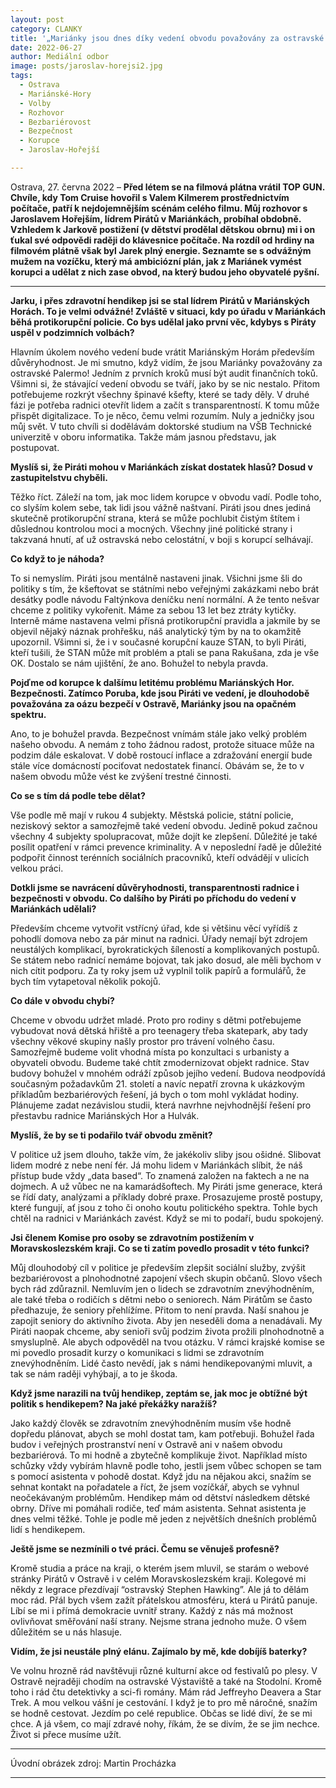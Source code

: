 ```yaml
---
layout: post
category: CLANKY
title: '„Mariánky jsou dnes díky vedení obvodu považovány za ostravské Palermo,” říká lídr Pirátů v Mariánských Horách Jaroslav Hořejší.'			
date: 2022-06-27
author: Mediální odbor		
image: posts/jaroslav-horejsi2.jpg
tags:					
  - Ostrava
  - Mariánské-Hory
  - Volby
  - Rozhovor
  - Bezbariérovost
  - Bezpečnost
  - Korupce
  - Jaroslav-Hořejší

---
```


Ostrava, 27. června 2022 – **Před létem se na filmová plátna vrátil TOP GUN. Chvíle, kdy Tom Cruise hovořil s Valem Kilmerem prostřednictvím počítače, patří k nejdojemnějším scénám celého filmu. Můj rozhovor s Jaroslavem Hořejším, lídrem Pirátů v Mariánkách, probíhal obdobně. Vzhledem k Jarkově postižení (v dětství prodělal dětskou obrnu) mi i on ťukal své odpovědi raději do klávesnice počítače. Na rozdíl od hrdiny na filmovém plátně však byl Jarek plný energie. Seznamte se s odvážným mužem na vozíčku, který má ambiciózní plán, jak z Mariánek vymést korupci a udělat z nich zase obvod, na který budou jeho obyvatelé pyšní.**

<hr />

**Jarku, i přes zdravotní hendikep jsi se stal lídrem Pirátů v Mariánských Horách. To je velmi odvážné! Zvláště v situaci, kdy po úřadu v Mariánkách běhá protikorupční policie. Co bys udělal jako první věc, kdybys s Piráty uspěl v podzimních volbách?**

Hlavním úkolem nového vedení bude vrátit Mariánským Horám především důvěryhodnost. Je mi smutno, když vidím, že jsou Mariánky považovány za ostravské Palermo! Jedním z prvních kroků musí být audit finančních toků. Všimni si, že stávající vedení obvodu se tváří, jako by se nic nestalo. Přitom potřebujeme rozkrýt všechny špinavé kšefty, které se tady děly. V druhé fázi je potřeba radnici otevřít lidem a začít s transparentností. K tomu může přispět digitalizace. To je něco, čemu velmi rozumím. Nuly a jedničky jsou můj svět. V tuto chvíli si dodělávám doktorské studium na VŠB Technické univerzitě v oboru informatika. Takže mám jasnou představu, jak postupovat.

**Myslíš si, že Piráti mohou v Mariánkách získat dostatek hlasů? Dosud v zastupitelstvu chyběli.**

Těžko říct. Záleží na tom, jak moc lidem korupce v obvodu vadí. Podle toho, co slyším kolem sebe, tak lidi jsou vážně naštvaní. Piráti jsou dnes jediná skutečně protikorupční strana, která se může pochlubit čistým štítem i důslednou kontrolou moci a mocných. Všechny jiné politické strany i takzvaná hnutí, ať už ostravská nebo celostátní, v boji s korupcí selhávají.

**Co když to je náhoda?**

To si nemyslím. Piráti jsou mentálně nastaveni jinak. Všichni jsme šli do politiky s tím, že kšeftovat se státními nebo veřejnými zakázkami nebo brát desátky podle návodu Faltýnkova deníčku není normální. A že tento nešvar chceme z politiky vykořenit. Máme za sebou 13 let bez ztráty kytičky. Interně máme nastavena velmi přísná protikorupční pravidla a jakmile by se objevil nějaký náznak prohřešku, náš analytický tým by na to okamžitě upozornil. Všimni si, že i v současné korupční kauze STAN, to byli Piráti, kteří tušili, že STAN může mít problém a ptali se pana Rakušana, zda je vše OK. Dostalo se nám ujištění, že ano. Bohužel to nebyla pravda.  

**Pojďme od korupce k dalšímu letitému problému Mariánských Hor. Bezpečnosti. Zatímco Poruba, kde jsou Piráti ve vedení, je dlouhodobě považována za oázu bezpečí v Ostravě, Mariánky jsou na opačném spektru.**

Ano, to je bohužel pravda. Bezpečnost vnímám stále jako velký problém našeho obvodu. A nemám z toho žádnou radost, protože situace může na podzim dále eskalovat. V době rostoucí inflace a zdražování energií bude stále více domácností pociťovat nedostatek financí. Obávám se, že to v našem obvodu může vést ke zvýšení trestné činnosti.

**Co se s tím dá podle tebe dělat?**

Vše podle mě mají v rukou 4 subjekty. Městská policie, státní policie, neziskový sektor a samozřejmě také vedení obvodu. Jedině pokud začnou všechny 4 subjekty spolupracovat, může dojít ke zlepšení. Důležité je také posílit opatření v rámci prevence kriminality. A v neposlední řadě je důležité podpořit činnost terénních sociálních pracovníků, kteří odvádějí v ulicích velkou práci.

**Dotkli jsme se navrácení důvěryhodnosti, transparentnosti radnice i bezpečnosti v obvodu. Co dalšího by Piráti po příchodu do vedení v Mariánkách udělali?**

Především chceme vytvořit vstřícný úřad, kde si většinu věcí vyřídíš z pohodlí domova nebo za pár minut na radnici. Úřady nemají být zdrojem neustálých komplikací, byrokratických šíleností a komplikovaných postupů. Se státem nebo radnicí nemáme bojovat, tak jako dosud, ale měli bychom v nich cítit podporu. Za ty roky jsem už vyplnil tolik papírů a formulářů, že bych tím vytapetoval několik pokojů.

**Co dále v obvodu chybí?**

Chceme v obvodu udržet mladé. Proto pro rodiny s dětmi potřebujeme vybudovat nová dětská hřiště a pro teenagery třeba skatepark, aby tady všechny věkové skupiny našly prostor pro trávení volného času. Samozřejmě budeme volit vhodná místa po konzultaci s urbanisty a obyvateli obvodu. Budeme také chtít zmodernizovat objekt radnice. Stav budovy bohužel v mnohém odráží způsob jejího vedení. Budova neodpovídá současným požadavkům 21. století a navíc nepatří zrovna k ukázkovým příkladům bezbariérových řešení, já bych o tom mohl vykládat hodiny. Plánujeme zadat nezávislou studii, která navrhne nejvhodnější řešení pro přestavbu radnice Mariánských Hor a Hulvák.

**Myslíš, že by se ti podařilo tvář obvodu změnit?**

V politice už jsem dlouho, takže vím, že jakékoliv sliby jsou ošidné. Slibovat lidem modré z nebe není fér. Já mohu lidem v Mariánkách slíbit, že náš přístup bude vždy „data based“. To znamená založen na faktech a ne na dojmech. A už vůbec ne na kamarádšoftech. My Piráti jsme generace, která se řídí daty, analýzami a příklady dobré praxe. Prosazujeme prostě postupy, které fungují, ať jsou z toho či onoho koutu politického spektra. Tohle bych chtěl na radnici v Mariánkách zavést. Když se mi to podaří, budu spokojený.

**Jsi členem Komise pro osoby se zdravotním postižením v Moravskoslezském kraji. Co se ti zatím povedlo prosadit v této funkci?**

Můj dlouhodobý cíl v politice je především zlepšit sociální služby, zvýšit bezbariérovost a plnohodnotné zapojení všech skupin občanů. Slovo všech bych rád zdůraznil. Nemluvím jen o lidech se zdravotním znevýhodněním, ale také třeba o rodičích s dětmi nebo o seniorech. Nám Pirátům se často předhazuje, že seniory přehlížíme. Přitom to není pravda. Naší snahou je zapojit seniory do aktivního života. Aby jen neseděli doma a nenadávali. My Piráti naopak chceme, aby senioři svůj podzim života prožili plnohodnotně a smysluplně. Ale abych odpověděl na tvou otázku. V rámci krajské komise se mi povedlo prosadit kurzy o komunikaci s lidmi se zdravotním znevýhodněním. Lidé často nevědí, jak s námi hendikepovanými mluvit, a tak se nám raději vyhýbají, a to je škoda.

**Když jsme narazili na tvůj hendikep, zeptám se, jak moc je obtížné být politik s hendikepem? Na jaké překážky naražíš?**

Jako každý člověk se zdravotním znevýhodněním musím vše hodně dopředu plánovat, abych se mohl dostat tam, kam potřebuji. Bohužel řada budov i veřejných prostranství není v Ostravě ani v našem obvodu bezbariérová. To mi hodně a zbytečně komplikuje život. Například místo schůzky vždy vybírám hlavně podle toho, jestli jsem vůbec schopen se tam s pomocí asistenta v pohodě dostat. Když jdu na nějakou akci, snažím se sehnat kontakt na pořadatele a říct, že jsem vozíčkář, abych se vyhnul neočekávaným problémům. Hendikep mám od dětství následkem dětské obrny. Dříve mi pomáhali rodiče, teď mám asistenta. Sehnat asistenta je dnes velmi těžké. Tohle je podle mě jeden z největších dnešních problémů lidí s hendikepem.

**Ještě jsme se nezmínili o tvé práci. Čemu se věnuješ profesně?**

Kromě studia a práce na kraji, o kterém jsem mluvil, se starám o webové stránky Pirátů v Ostravě i v celém Moravskoslezském kraji. Kolegové mi někdy z legrace přezdívají “ostravský Stephen Hawking”. Ale já to dělám moc rád. Přál bych všem zažít přátelskou atmosféru, která u Pirátů panuje. Líbí se mi i přímá demokracie uvnitř strany. Každý z nás má možnost ovlivňovat směřování naší strany. Nejsme strana jednoho muže. O všem důležitém se u nás hlasuje.

**Vidím, že jsi neustále plný elánu. Zajímalo by mě, kde dobíjíš baterky?**

Ve volnu hrozně rád navštěvuji různé kulturní akce od festivalů po plesy. V Ostravě nejraději chodím na ostravské Výstaviště a také na Stodolní. Kromě toho i rád čtu detektivky a sci-fi romány. Mám rád Jeffreyho Deavera a Star Trek. A mou velkou vášní je cestování. I když je to pro mě náročné, snažím se hodně cestovat. Jezdím po celé republice. Občas se lidé diví, že se mi chce. A já všem, co mají zdravé nohy, říkám, že se divím, že se jim nechce. Život si přece musíme užít.

---

Úvodní obrázek zdroj: Martin Procházka

- - -
